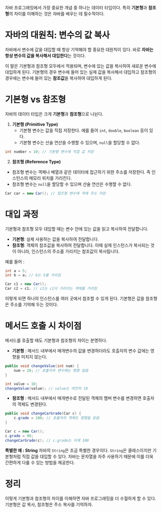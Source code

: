자바 프로그래밍에서 가장 중요한 개념 중 하나는 데이터 타입이다. 특히 **기본형**과 **참조형**의 차이를 이해하는 것은 자바를 배우는 데 필수적이다. 

# 자바의 대원칙: 변수의 값 복사
자바에서 변수에 값을 대입할 때 항상 기억해야 할 중요한 대원칙이 있다. 바로 **자바는 항상 변수의 값을 복사해서 대입한다**는 것이다.

이 말은 기본형과 참조형 모두에서 적용되며, 변수에 있는 값을 복사하여 새로운 변수에 대입하게 된다. 기본형의 경우 변수에 들어 있는 실제 값을 복사해서 대입하고 참조형의 경우에는 변수에 들어 있는 **참조값**을 복사하여 대입하게 된다.

# 기본형 vs 참조형
자바의 데이터 타입은 크게 **기본형**과 **참조형**으로 나뉜다.

1. **기본형 (Primitive Type)**
    - 기본형 변수는 값을 직접 저장한다. 예를 들어 `int`, `double`, `boolean` 등이 있다.
    - 기본형 변수는 산술 연산을 수행할 수 있으며, `null`을 할당할 수 없다.
``` java
int number = 10; // 기본형 변수에 직접 값 저장
```
2. **참조형 (Reference Type)**

- 참조형 변수는 객체나 배열과 같은 데이터에 접근하기 위한 주소를 저장한다. 즉 인스턴스의 메모리 위치를 가리킨다.
- 참조형 변수는 `null`을 할당할 수 있으며 산술 연산은 수행할 수 없다.
``` java
Car car = new Car(); // 참조형 변수에 객체 주소 저장
```

# 대입 과정

기본형과 참조형 모두 대입할 때는 변수 안에 있는 값을 읽고 복사하여 전달합니다.

- **기본형**: 실제 사용하는 값을 복사하여 전달합니다.
- **참조형**: 객체의 참조값을 복사하여 전달합니다. 이때 실제 인스턴스가 복사되는 것이 아니라, 인스턴스의 주소를 가리키는 참조값이 복사됩니다.

예를 들어 :
``` java
int a = 5;
int b = a; // b는 5를 가리킴

Car c1 = new Car();
Car c2 = c1; // c2는 c1이 가리키는 객체를 가리킴
```
이렇게 되면 하나의 인스턴스를 여러 곳에서 참조할 수 있게 된다. 기본형은 값을 참조형은 주소를 기억해 두는 것이다.
# 메서드 호출 시 차이점

메서드를 호출할 때도 기본형과 참조형의 차이는 분명하다.

- **기본형** : 메서드 내부에서 매개변수의 값을 변경하더라도 호출자의 변수 값에는 영향을 미치지 않는다.
``` java
public void changeValue(int num) {
    num = 20; // 호출자의 변수에는 영향 없음
}

int value = 10;
changeValue(value); // value는 여전히 10
```
- **참조형** : 메서드 내부에서 매개변수로 전달된 객체의 멤버 변수를 변경하면 호출자의 객체도 변경된다.
``` java
public void changeCarGrade(Car c) {
    c.grade = 100; // 호출자의 객체도 영향을 받음
}

Car c = new Car();
c.grade = 90;
changeCarGrade(c); // c.grade는 이제 100
```

**특별한 예 : String**
자바의 `String`은 조금 특별한 경우이다. `String`은 클래스이지만 기본형처럼 직접 값을 대입할 수 있다. 자바는 문자열을 자주 사용하기 때문에 이를 더욱 간편하게 다룰 수 있는 방법을 제공한다.
# 정리

이렇게 기본형과 참조형의 차이를 이해하면 자바 프로그래밍을 더 수월하게 할 수 있다. 기본형은 값 복사, 참조형은 주소 복사를 기억하자.